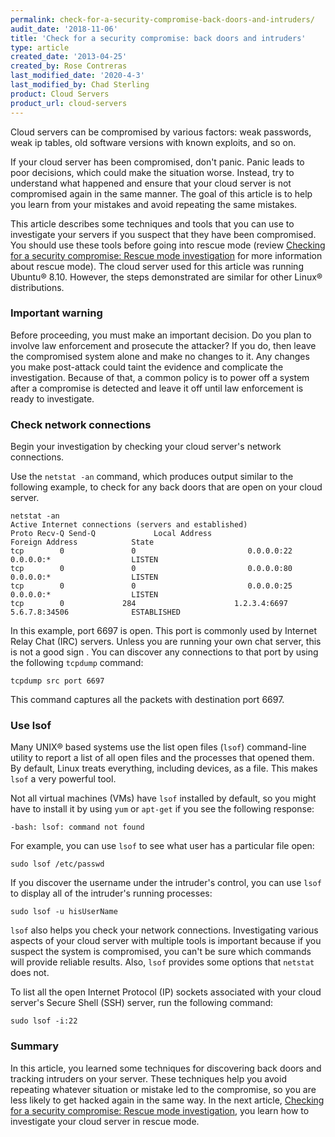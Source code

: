 ```yaml
---
permalink: check-for-a-security-compromise-back-doors-and-intruders/
audit_date: '2018-11-06'
title: 'Check for a security compromise: back doors and intruders'
type: article
created_date: '2013-04-25'
created_by: Rose Contreras
last_modified_date: '2020-4-3'
last_modified_by: Chad Sterling
product: Cloud Servers
product_url: cloud-servers
---
```


Cloud servers can be compromised by various factors: weak passwords, weak ip tables, old software versions with known exploits, and so on.

If your cloud server has been compromised, don't panic. Panic leads to poor decisions, which could make the situation worse. Instead, try to understand what happened and ensure that your cloud server is not compromised again in the same manner. The goal of this article is to help you learn from your mistakes and avoid repeating the same mistakes.

This article describes some techniques and tools that you can use to investigate your servers if you suspect that they have been compromised. You should use these tools before going into rescue mode (review [Checking for a security compromise: Rescue mode investigation](/how-to/check-for-a-security-compromise-rescue-mode-investigation) for more information about rescue mode). The cloud server used for this article was running Ubuntu&reg; 8.10. However, the steps demonstrated are similar for other Linux&reg; distributions.

### Important warning

Before proceeding, you must make an important decision. Do you plan to involve law enforcement and prosecute the attacker? If you do, then leave the compromised system alone and make no changes to it. Any changes you make post-attack could taint the evidence and complicate the investigation. Because of that, a common policy is to power off a system after a compromise is detected and leave it off until law enforcement is ready to investigate.

### Check network connections

Begin your investigation by checking your cloud server's network connections.

Use the `netstat -an` command, which produces output similar to the following example, to check for any back doors that are open on your cloud server.

    netstat -an
    Active Internet connections (servers and established)
    Proto Recv-Q Send-Q             Local Address                     Foreign Address            State
    tcp        0               0                         0.0.0.0:22                               0.0.0.0:*                  LISTEN
    tcp        0               0                         0.0.0.0:80                               0.0.0.0:*                  LISTEN
    tcp        0               0                         0.0.0.0:25                               0.0.0.0:*                  LISTEN
    tcp        0             284                      1.2.3.4:6697                           5.6.7.8:34506              ESTABLISHED

In this example, port 6697 is open. This port is commonly used by Internet Relay Chat (IRC) servers. Unless you are running your own chat server,
this is not a good sign . You can discover any connections to that port by using the following `tcpdump` command:

    tcpdump src port 6697

This command captures all the packets with destination port 6697.

### Use lsof

Many UNIX&reg; based systems use the list open files (`lsof`) command-line utility to report a list of all open files and the processes that opened them. By default, Linux treats everything, including devices, as a file. This makes `lsof` a very powerful tool.

Not all virtual machines (VMs) have `lsof` installed by default, so you might
have to install it by using `yum` or `apt-get` if you see the following
response:

    -bash: lsof: command not found

For example, you can use `lsof` to see what user has a particular file open:

    sudo lsof /etc/passwd

If you discover the username under the intruder's control, you can use `lsof` to display all of the intruder's running processes:

    sudo lsof -u hisUserName

`lsof` also helps you check your network connections. Investigating various aspects of your cloud server with multiple tools is important because if you suspect the system is compromised, you can't be sure which commands will provide reliable results. Also, `lsof` provides some options that `netstat` does not.

To list all the open Internet Protocol (IP) sockets associated with your cloud server's Secure Shell (SSH)
server, run the following command:

    sudo lsof -i:22

### Summary

In this article, you learned some techniques for discovering back doors and tracking intruders on your server. These techniques help you avoid repeating whatever situation or mistake led to the compromise, so you are less likely to get hacked again in the same way. In the next article, [Checking for a security compromise: Rescue mode investigation](/how-to/check-for-a-security-compromise-rescue-mode-investigation), you learn how to investigate your cloud server in rescue mode.
